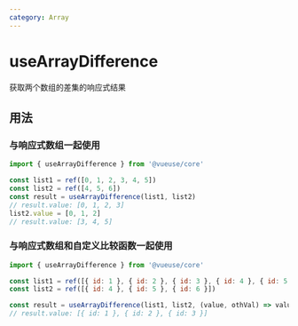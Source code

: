```yaml
---
category: Array
---
```


# useArrayDifference

获取两个数组的差集的响应式结果

## 用法

### 与响应式数组一起使用

```js
import { useArrayDifference } from '@vueuse/core'

const list1 = ref([0, 1, 2, 3, 4, 5])
const list2 = ref([4, 5, 6])
const result = useArrayDifference(list1, list2)
// result.value: [0, 1, 2, 3]
list2.value = [0, 1, 2]
// result.value: [3, 4, 5]
```

### 与响应式数组和自定义比较函数一起使用

```js
import { useArrayDifference } from '@vueuse/core'

const list1 = ref([{ id: 1 }, { id: 2 }, { id: 3 }, { id: 4 }, { id: 5 }])
const list2 = ref([{ id: 4 }, { id: 5 }, { id: 6 }])

const result = useArrayDifference(list1, list2, (value, othVal) => value.id === othVal.id)
// result.value: [{ id: 1 }, { id: 2 }, { id: 3 }]
```
